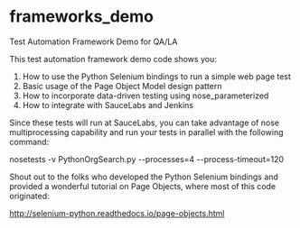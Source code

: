 # frameworks_demo
Test Automation Framework Demo for QA/LA

This test automation framework demo code shows you:
  1. How to use the Python Selenium bindings to run a simple web page test
  2. Basic usage of the Page Object Model design pattern
  3. How to incorporate data-driven testing using nose_parameterized
  4. How to integrate with SauceLabs and Jenkins

Since these tests will run at SauceLabs, you can take advantage of nose multiprocessing capability and run your tests in parallel with the following command:

nosetests -v PythonOrgSearch.py --processes=4 --process-timeout=120

Shout out to the folks who developed the Python Selenium bindings and provided a wonderful tutorial on Page Objects, where most of this code originated:

http://selenium-python.readthedocs.io/page-objects.html
